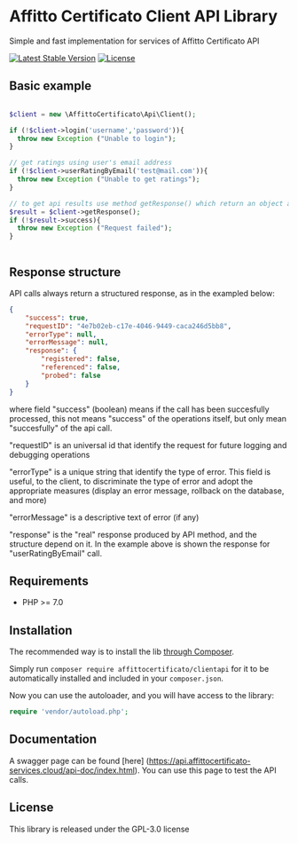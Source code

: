 # Affitto Certificato Client API Library


Simple and fast implementation for services of Affitto Certificato API

[![Latest Stable Version](https://poser.pugx.org/affittocertificato/clientapi/version)](https://packagist.org/packages/affittocertificato/clientapi)
[![License](https://poser.pugx.org/affittocertificato/clientapi/license)](https://packagist.org/packages/affittocertificato/clientapi)

## Basic example

```php

$client = new \AffittoCertificato\Api\Client();

if (!$client->login('username','password')){
  throw new Exception ("Unable to login");
}

// get ratings using user's email address
if (!$client->userRatingByEmail('test@mail.com')){
  throw new Exception ("Unable to get ratings");
}

// to get api results use method getResponse() which return an object as described later in ## responses section
$result = $client->getResponse();
if (!$result->success){
  throw new Exception ("Request failed");
}



```


## Response structure

API calls always return a structured response, as in the exampled below:
```json
{
    "success": true,
    "requestID": "4e7b02eb-c17e-4046-9449-caca246d5bb8",
    "errorType": null,
    "errorMessage": null,
    "response": {
        "registered": false,
        "referenced": false,
        "probed": false
    }
}
```

where field "success" (boolean) means if the call has been succesfully processed, this not means "success" of the operations itself, but only mean "succesfully" of the api call.

"requestID" is an universal id that identify the request for future logging and debugging operations

"errorType" is a unique string that identify the type of error. This field is useful, to the client, to discriminate the type of error and adopt the appropriate measures (display an error message, rollback on the database, and more)

"errorMessage" is a descriptive text of error (if any)

"response" is the "real" response produced by API method, and the structure depend on it. In the example above is shown the response for "userRatingByEmail" call.


## Requirements

- PHP >= 7.0

## Installation

The recommended way is to install the lib [through Composer](http://getcomposer.org/).

Simply run `composer require affittocertificato/clientapi` for it to be automatically installed and included in your `composer.json`.

Now you can use the autoloader, and you will have access to the library:

```php
require 'vendor/autoload.php';
```

## Documentation

A swagger page can be found [here] (https://api.affittocertificato-services.cloud/api-doc/index.html).
You can use this page to test the API calls.


## License

This library is released under the GPL-3.0 license